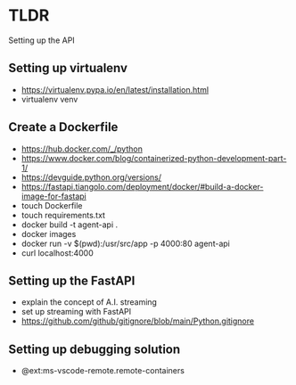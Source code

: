 # TLDR

Setting up the API

## Setting up virtualenv

- https://virtualenv.pypa.io/en/latest/installation.html
- virtualenv venv

## Create a Dockerfile

- https://hub.docker.com/_/python
- https://www.docker.com/blog/containerized-python-development-part-1/
- https://devguide.python.org/versions/
- https://fastapi.tiangolo.com/deployment/docker/#build-a-docker-image-for-fastapi
- touch Dockerfile
- touch requirements.txt
- docker build -t agent-api .
- docker images
- docker run -v $(pwd):/usr/src/app -p 4000:80 agent-api
- curl localhost:4000

## Setting up the FastAPI

- explain the concept of A.I. streaming
- set up streaming with FastAPI
- https://github.com/github/gitignore/blob/main/Python.gitignore

## Setting up debugging solution

- @ext:ms-vscode-remote.remote-containers